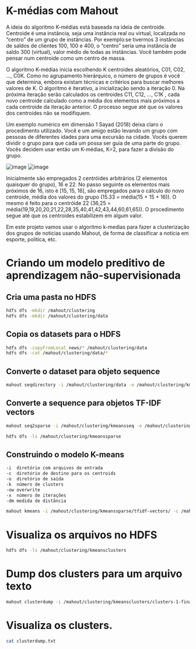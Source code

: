 # K-médias com Mahout

A ideia do algoritmo K-médias está baseada na ideia de centroide. Centroide é uma instância, seja uma instância real ou virtual,
localizada no “centro” de um grupo de instâncias. Por exemplo:se tivermos 3 instâncias de saldos de clientes 100, 100 e 400, 
o “centro” seria uma instância de saldo 300 (virtual), valor médio de todas as instâncias. Você também pode pensar num centroide como um centro de massa.

O algoritmo K-médias inicia escolhendo K centroides aleatórios, C01, C02, ..., C0K. Como no agrupamento hierárquico, o número
de grupos é você que determina, embora existam técnicas e critérios para buscar melhores valores de K. O algoritmo é
iterativo, a inicialização sendo a iteração 0. Na próxima iteração serão calculados os centroides C11, C12, ..., C1K , cada novo
centroide calculado como a média dos elementos mais próximos a cada centroide da iteração anterior. O processo segue até que os
valores dos centroides não se modifiquem.

Um exemplo numérico em dimensão 1 Sayad (2018) deixa claro o procedimento utilizado. Você e um amigo estão levando um
grupo com pessoas de diferentes idades para uma excursão na cidade. Vocês querem dividir o grupo para que cada um possa
ser guia de uma parte do grupo. Vocês decidem usar então um K-médias, K=2, para fazer a divisão do grupo.

![image](https://user-images.githubusercontent.com/87387315/141522368-95813fef-62a3-4314-ba74-9d03e5f59f53.png)
![image](https://user-images.githubusercontent.com/87387315/141522409-d3bef091-0651-46a0-a805-26573e9dfec8.png)

Inicialmente são empregados 2 centróides arbitrários (2 elementos quaisquer do grupo), 16 e 22. No passo seguinte os elementos
mais próximos de 16, isto é [15, 15, 16], são empregados para o cálculo do novo centroide, média dos valores do grupo (15.33 = 
média(15 + 15 + 16)). O mesmo é feito para o centróide 22 (36,25 = média(19,19,20,20,21,22,28,35,40,41,42,43,44,60,61,65)). O
procedimento segue até que os centroides estabilizem em algum valor.

Em este projeto vamos usar o algoritmo k-medias para fazer a clusterização dos grupos de noticias usando Mahout, de forma de classificar a noticia em esporte, politica, etc.
# Criando um modelo preditivo de aprendizagem não-supervisionada
## Cria uma pasta no HDFS
```sh
hdfs dfs -mkdir /mahout/clustering
hdfs dfs -mkdir /mahout/clustering/data
```
## Copia os datasets para o HDFS
```sh
hdfs dfs -copyFromLocal news/* /mahout/clustering/data
hdfs dfs -cat /mahout/clustering/data/*
```
## Converte o dataset para objeto sequence
```sh
mahout seqdirectory -i /mahout/clustering/data -o /mahout/clustering/kmeansseq
```

## Converte a sequence para objetos TF-IDF vectors
```sh
mahout seq2sparse -i /mahout/clustering/kmeansseq -o /mahout/clustering/kmeanssparse

hdfs dfs -ls /mahout/clustering/kmeanssparse
```

## Construindo o modelo K-means
```sh
-i	diretório com arquivos de entrada
-c	diretório de destino para os centroids
-o	diretório de saída
-k	número de clusters
-ow	overwrite 
-x	número de iterações
-dm	medida de distância
```
```sh
mahout kmeans -i /mahout/clustering/kmeanssparse/tfidf-vectors/ -c /mahout/clustering/kmeanscentroids -cl -o /mahout/clustering/kmeansclusters -k 3 -ow -x 10 -dm org.apache.mahout.common.distance.CosineDistanceMeasure
```

# Visualiza os arquivos no HDFS
```sh
hdfs dfs -ls /mahout/clustering/kmeansclusters
```
# Dump dos clusters para um arquivo texto
```sh
mahout clusterdump -i /mahout/clustering/kmeansclusters/clusters-1-final -o clusterdump.txt -p /mahout/clustering/kmeansclusters/clusteredPoints/ -d /mahout/clustering/kmeanssparse/dictionary.file-0 -dt sequencefile -n 20 -b 100
```
# Visualiza os clusters.
```sh
cat clusterdump.txt
```
